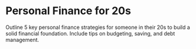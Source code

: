# Personal Finance for 20s

Outline 5 key personal finance strategies for someone in their 20s to build a solid financial foundation. Include tips on budgeting, saving, and debt management.